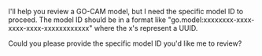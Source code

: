 I'll help you review a GO-CAM model, but I need the specific model ID to proceed. The model ID should be in a format like "go.model:xxxxxxxx-xxxx-xxxx-xxxx-xxxxxxxxxxxx" where the x's represent a UUID.

Could you please provide the specific model ID you'd like me to review?